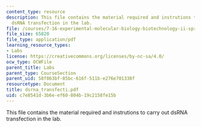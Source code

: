 ```yaml
---
content_type: resource
description: This file contains the material required and instrutions to carry out
  dsRNA transfection in the lab.
file: /courses/7-16-experimental-molecular-biology-biotechnology-ii-spring-2005/c7e8541d3b6eef60804b19c2158fe15b_dsrna_transfecti.pdf
file_size: 65820
file_type: application/pdf
learning_resource_types:
- Labs
license: https://creativecommons.org/licenses/by-nc-sa/4.0/
ocw_type: OCWFile
parent_title: Labs
parent_type: CourseSection
parent_uid: 58f863bf-85bc-616f-511b-e276e701338f
resourcetype: Document
title: dsrna_transfecti.pdf
uid: c7e8541d-3b6e-ef60-804b-19c2158fe15b
---
```

This file contains the material required and instrutions to carry out dsRNA transfection in the lab.